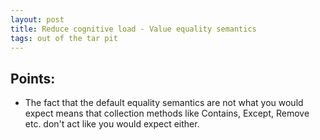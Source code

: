 ```yaml
---
layout: post
title: Reduce cognitive load - Value equality semantics
tags: out of the tar pit
---
```


Points:
- 
- The fact that the default equality semantics are not what you would expect means that collection methods like Contains, Except, Remove etc. don't act like you would expect either. 